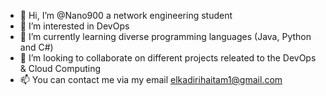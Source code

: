 - 👋 Hi, I’m @Nano900 a network engineering student
- 👀 I’m interested in DevOps 
- 🌱 I’m currently learning diverse programming languages (Java, Python and C#)
- 💞️ I’m looking to collaborate on different projects releated to the DevOps & Cloud Computing
- 📫 You can contact me via my email elkadirihaitam1@gmail.com
